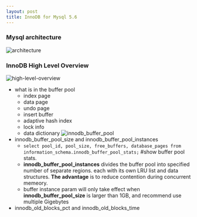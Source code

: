 ```yaml
---
layout: post
title: InnoDB for Mysql 5.6
---
```


### Mysql architecture
![architecture](http://p0iombi30.bkt.clouddn.com/PSEA_diagram.jpg)


### InnoDB High Level Overview
![high-level-overview](http://p0iombi30.bkt.clouddn.com/innodbHigh-level%20Overview.png)
- what is in the buffer pool
  - index page 
  - data page
  - undo page
  - insert buffer
  - adaptive hash index
  - lock info
  - data dictionary
![innodb_buffer_pool](http://p0iombi30.bkt.clouddn.com/innodb%20buffer%20pool%202017-12-08%201.46.27.png)
- innodb_buffer_pool_size and innodb_buffer_pool_instances
  - `select pool_id, pool_size, free_buffers, database_pages from information_schema.innodb_buffer_pool_stats;` #show buffer pool stats.
  - **innodb_buffer_pool_instances** divides the buffer pool into specified number of separate regions. each with its own LRU list and data structures. **The advantage** is to reduce contention during concurrent memeory.
  - buffer instance param will only take effect when **innodb_buffer_pool_size** is larger than 1GB, and recommend use multiple Gigebytes 
- innodb_old_blocks_pct and innodb_old_blocks_time
